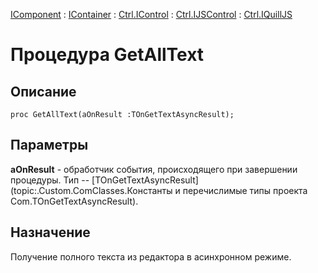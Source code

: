 ﻿---
Link: .Ctrl.IQuillJS.@GetAllText
---

[IComponent](topic:Com.Custom.ComClasses.IComponent.Default) :
[IContainer](topic:Com.Custom.ComClasses.IContainer.Default) :
[Ctrl.IControl](topic:Com.Custom.ComClasses.Ctrl.IControl.Default) :
[Ctrl.IJSControl](topic:Com.Custom.ComClasses.Ctrl.IJSControl.Default) :
[Ctrl.IQuillJS](Default)

# Процедура GetAllText

## Описание

    proc GetAllText(aOnResult :TOnGetTextAsyncResult);

## Параметры

**aOnResult** - обработчик события, происходящего при завершении процедуры.
Тип -- [TOnGetTextAsyncResult](topic:.Custom.ComClasses.Константы и перечислимые типы проекта Com.TOnGetTextAsyncResult).

## Назначение

Получение полного текста из редактора в асинхронном режиме.
